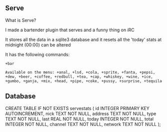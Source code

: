 ## Serve

What is Serve?

I made a bartender plugin that serves and a funny thing on iRC

It stores all the data in a sqlite3 database
and it resets all the 'today' stats at midnight (00:00) can be altered 

It has the following commands:

`+bar`

`Available on the menu: +anal, +lsd, +cola, +sprite, +fanta, +pepsi, +dew, +beer, +coffee, +redbull, +tea, +cap, +whiskey, +wine, +ice, +gumbo, +ganja, +mix, +head, +pipe, +coke, +pussy, +surprise, +tequila`


## Database
CREATE TABLE IF NOT EXISTS servestats (
                id INTEGER PRIMARY KEY AUTOINCREMENT,
                nick TEXT NOT NULL,
                address TEXT NOT NULL,
                type TEXT NOT NULL,
                last REAL NOT NULL,
                today INTEGER NOT NULL,
                total INTEGER NOT NULL,
                channel TEXT NOT NULL,
                network TEXT NOT NULL
);                
